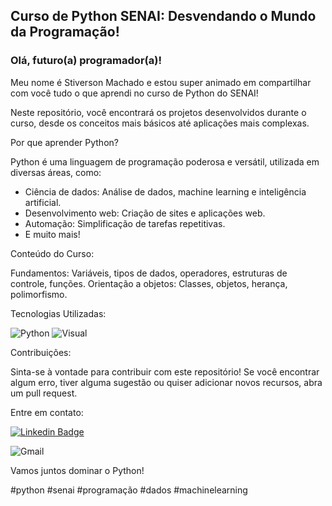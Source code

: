 ##  Curso de Python SENAI: Desvendando o Mundo da Programação! 

###  Olá, futuro(a) programador(a)! 

Meu nome é Stiverson Machado e estou super animado em compartilhar com você tudo o que aprendi no curso de Python do SENAI! 

Neste repositório, você encontrará os projetos desenvolvidos durante o curso, desde os conceitos mais básicos até aplicações mais complexas. 

Por que aprender Python? 

Python é uma linguagem de programação poderosa e versátil, utilizada em diversas áreas, como:

* Ciência de dados: Análise de dados, machine learning e inteligência artificial.
* Desenvolvimento web: Criação de sites e aplicações web.
* Automação: Simplificação de tarefas repetitivas.
* E muito mais!

 Conteúdo do Curso:

Fundamentos: Variáveis, tipos de dados, operadores, estruturas de controle, funções.
Orientação a objetos: Classes, objetos, herança, polimorfismo.


Tecnologias Utilizadas:

![Python](https://img.shields.io/badge/python-3776AB?style=for-the-badge&logo=python&logoColor=white)
![Visual](https://img.shields.io/badge/Visual_Studio_Code-0078D4?style=for-the-badge&logo=visual%20studio%20code&logoColor=white)

Contribuições:

Sinta-se à vontade para contribuir com este repositório! Se você encontrar algum erro, tiver alguma sugestão ou quiser adicionar novos recursos, abra um pull request.

Entre em contato:

[![Linkedin Badge](https://img.shields.io/badge/-LinkedIn-blue?style=flat-square&logo=Linkedin&logoColor=white&link=https://www.linkedin.com/in/stiverson-rodrigues-machado-518b2159/)](https://www.linkedin.com/in/stiverson-rodrigues-machado-518b2159/)


![Gmail](https://img.shields.io/badge/Gmail-D14836?style=for-the-badge&logo=gmail&logoColor=white&link=stiverson.machado@gmail.com)   


Vamos juntos dominar o Python! 

#python #senai #programação #dados #machinelearning
